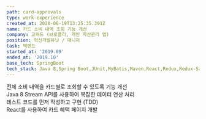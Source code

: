 ```yaml
---
path: card-approvals
type: work-experience
created_at: 2020-06-19T13:25:35.391Z
name: 카드 소비 내역 조회 기능 개선
company: 고위드 (브로콜리, 개인 자산관리 앱)
position: 혁신개발유닛 / 매니저
task: 백엔드
started_at: '2019.09'
ended_at: '2019.10'
base_tech: SpringBoot
tech_stack: Java 8,Spring Boot,JUnit,MyBatis,Maven,React,Redux,Redux-Saga,MySQL,AWS
---
```


전체 소비 내역을 카드별로 조회할 수 있도록 기능 개선<br/>
Java 8 Stream API를 사용하여 복잡한 데이터 연산 처리<br/>
테스트 코드를 먼저 작성하고 구현 (TDD)<br/>
React를 사용하여 카드 혜택 페이지 개발
